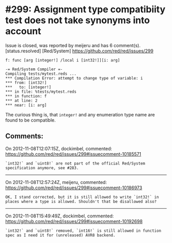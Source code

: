 
#299: Assignment type compatibiity test does not take synonyms into account
================================================================================
Issue is closed, was reported by meijeru and has 6 comment(s).
[status.resolved] [Red/System]
<https://github.com/red/red/issues/299>

```
f: func [arg [integer!] /local i [int32!]][i: arg]

-= Red/System Compiler =-
Compiling tests/mytest.reds ...
*** Compilation Error: attempt to change type of variable: i
*** from: [int32!]
***   to: [integer!]
*** in file: %tests/mytest.reds
*** in function: f
*** at line: 2
*** near: [i: arg]
```

The curious thing is, that `integer!` and any enumeration type name are found to be compatible.



Comments:
--------------------------------------------------------------------------------

On 2012-11-08T12:07:15Z, dockimbel, commented:
<https://github.com/red/red/issues/299#issuecomment-10185571>

    `int32!` and `uint8!` are not part of the official Red/System specification anymore, see #283.

--------------------------------------------------------------------------------

On 2012-11-08T12:57:24Z, meijeru, commented:
<https://github.com/red/red/issues/299#issuecomment-10186973>

    OK, I stand corrected, but it is still allowed to write `int32!` in places where a type is allowed. Shouldn't that be disallowed also?

--------------------------------------------------------------------------------

On 2012-11-08T15:49:49Z, dockimbel, commented:
<https://github.com/red/red/issues/299#issuecomment-10192698>

    `int32!` and `uint8!` removed, `int16!` is still allowed in function spec as I need it for (unreleased) AVR8 backend.


